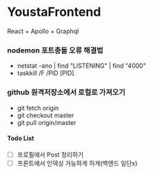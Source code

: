 # YoustaFrontend
React + Apollo + Graphql

### nodemon 포트충돌 오류 해결법
- netstat -ano | find "LISTENING" | find "4000"
- taskkill /F /PID [PID]

### github 원격저장소에서 로컬로 가져오기
- git fetch origin
- git checkout master
- git pull origin/master

#### Todo List
- [ ] 프로필에서 Post 정리하기
- [ ] 프론트에서 인덱싱 가능하게 하게(백엔드 일단x)
